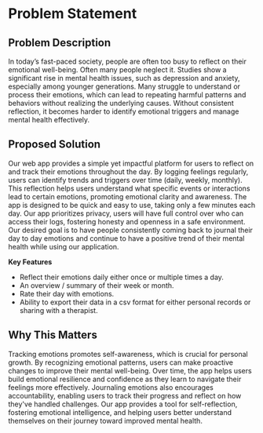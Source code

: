 # Problem Statement

## Problem Description
In today’s fast-paced society, people are often too busy to reflect on their emotional well-being. Often many people neglect it. Studies show a significant rise in mental health issues, such as depression and anxiety, especially among younger generations. Many struggle to understand or process their emotions, which can lead to repeating harmful patterns and behaviors without realizing the underlying causes. Without consistent reflection, it becomes harder to identify emotional triggers and manage mental health effectively.

## Proposed Solution
Our web app provides a simple yet impactful platform for users to reflect on and track their emotions throughout the day. By logging feelings regularly, users can identify trends and triggers over time (daily, weekly, monthly). This reflection helps users understand what specific events or interactions lead to certain emotions, promoting emotional clarity and awareness. The app is designed to be quick and easy to use, taking only a few minutes each day. Our app prioritizes privacy, users will have full control over who can access their logs, fostering honesty and openness in a safe environment. Our desired goal is to have people consistently coming back to journal their day to day emotions and continue to have a positive trend of their mental health while using our application.

**Key Features**
  - Reflect their emotions daily either once or multiple times a day.
  - An overview / summary of their week or month.
  - Rate their day with emotions.
  - Ability to export their data in a csv format for either personal records or sharing with a therapist.

## Why This Matters
Tracking emotions promotes self-awareness, which is crucial for personal growth. By recognizing emotional patterns, users can make proactive changes to improve their mental well-being. Over time, the app helps users build emotional resilience and confidence as they learn to navigate their feelings more effectively. Journaling emotions also encourages accountability, enabling users to track their progress and reflect on how they've handled challenges. Our app provides a tool for self-reflection, fostering emotional intelligence, and helping users better understand themselves on their journey toward improved mental health.
